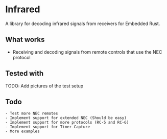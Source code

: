 # Infrared
A library for decoding infrared signals from receivers for Embedded Rust.

## What works 
 - Receiving and decoding signals from remote controls that use the NEC protocol

## Tested with
TODO: Add pictures of the test setup

## Todo
    - Test more NEC remotes
    - Implement support for extended NEC (Should be easy)
    - Implement support for more protocols (RC-5 and RC-6)
    - Implement support for Timer-Capture
    - More examples


